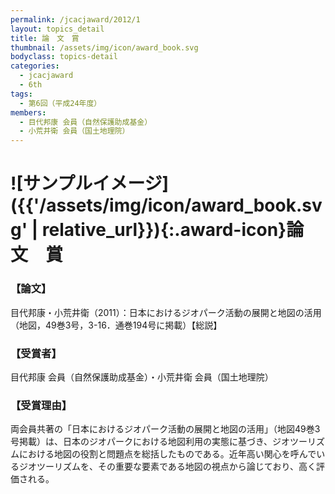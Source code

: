 ```yaml
---
permalink: /jcacjaward/2012/1
layout: topics_detail
title: 論　文　賞
thumbnail: /assets/img/icon/award_book.svg
bodyclass: topics-detail
categories:
  - jcacjaward
  - 6th
tags:
  - 第6回（平成24年度）
members:
  - 目代邦康 会員（自然保護助成基金）
  - 小荒井衛 会員（国土地理院）
---
```


# ![サンプルイメージ]({{'/assets/img/icon/award_book.svg' | relative_url}}){:.award-icon}論　文　賞

### 【論文】

目代邦康・小荒井衛（2011）：日本におけるジオパーク活動の展開と地図の活用（地図，49巻3号，3-16．通巻194号に掲載）【総説】

### 【受賞者】

目代邦康 会員（自然保護助成基金）・小荒井衛 会員（国土地理院）

### 【受賞理由】

両会員共著の「日本におけるジオパーク活動の展開と地図の活用」（地図49巻3号掲載）は、日本のジオパークにおける地図利用の実態に基づき、ジオツーリズムにおける地図の役割と問題点を総括したものである。近年高い関心を呼んでいるジオツーリズムを、その重要な要素である地図の視点から論じており、高く評価される。
